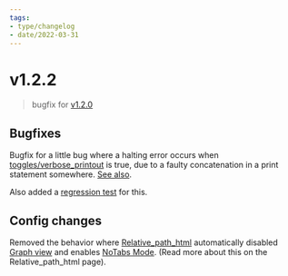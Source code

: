 ```yaml
---
tags:
- type/changelog
- date/2022-03-31
---
```

   
# v1.2.2   
> bugfix for [v1.2.0](../Changelog/v1.2.0.md)   
   
## Bugfixes    
Bugfix for a little bug where a halting error occurs when [toggles/verbose_printout](../Configurations/Configuration%20Options.md#verbose_printout) is true, due to a faulty concatenation in a print statement somewhere. [See also](https://github.com/obsidian-html/obsidian-html/pull/203).   
   
Also added a [regression test](https://github.com/obsidian-html/obsidian-html/issues/204) for this.   
   
## Config changes   
Removed the behavior where [Relative_path_html](../Configurations/Relative_path_html.md) automatically disabled [Graph view](../Configurations/Graph%20view.md) and enables [NoTabs Mode](../Configurations/NoTabs%20Mode.md). (Read more about this on the Relative_path_html page).